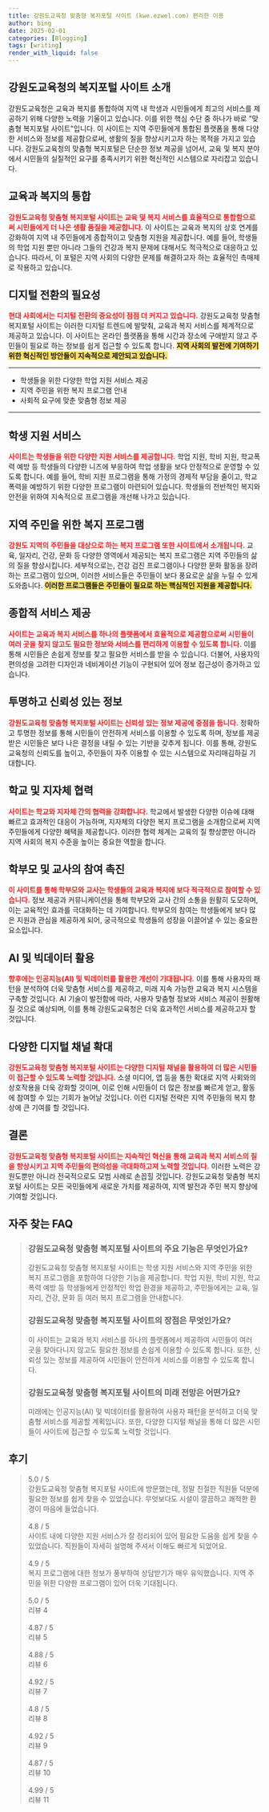```yaml
---
title: 강원도교육청 맞춤형 복지포털 사이트 (kwe.ezwel.com) 편리한 이용
author: bing
date: 2025-02-01
categories: [Blogging]
tags: [writing]
render_with_liquid: false
---
```



<h2 id='강원도교육청의 복지포털 사이트 소개'>강원도교육청의 복지포털 사이트 소개</h2>

<p>강원도교육청은 교육과 복지를 통합하여 지역 내 학생과 시민들에게 최고의 서비스를 제공하기 위해 다양한 노력을 기울이고 있습니다. 이를 위한 핵심 수단 중 하나가 바로 "맞춤형 복지포털 사이트"입니다. 이 사이트는 지역 주민들에게 통합된 플랫폼을 통해 다양한 서비스와 정보를 제공함으로써, 생활의 질을 향상시키고자 하는 목적을 가지고 있습니다. 강원도교육청의 맞춤형 복지포털은 단순한 정보 제공을 넘어서, 교육 및 복지 분야에서 시민들의 실질적인 요구를 충족시키기 위한 혁신적인 시스템으로 자리잡고 있습니다.</p>

<h2 id='교육과 복지의 통합'>교육과 복지의 통합</h2>

<p><b><span style="color: #ee2323;">강원도교육청 맞춤형 복지포털 사이트는 교육 및 복지 서비스를 효율적으로 통합함으로써 시민들에게 더 나은 생활 품질을 제공합니다.</span></b> 이 사이트는 교육과 복지의 상호 연계를 강화하여 지역 내 주민들에게 종합적이고 맞춤형 지원을 제공합니다. 예를 들어, 학생들의 학업 지원 뿐만 아니라 그들의 건강과 복지 문제에 대해서도 적극적으로 대응하고 있습니다. 따라서, 이 포털은 지역 사회의 다양한 문제를 해결하고자 하는 효율적인 촉매제로 작용하고 있습니다.</p>

<h2 id='디지털 전환의 필요성'>디지털 전환의 필요성</h2>

<p><b><span style="color: #ee2323;">현대 사회에서는 디지털 전환의 중요성이 점점 더 커지고 있습니다.</span></b> 강원도교육청 맞춤형 복지포털 사이트는 이러한 디지털 트렌드에 발맞춰, 교육과 복지 서비스를 체계적으로 제공하고 있습니다. 이 사이트는 온라인 플랫폼을 통해 시간과 장소에 구애받지 않고 주민들이 필요로 하는 정보를 쉽게 접근할 수 있도록 합니다. <b><span style="background-color: #ffe066;">지역 사회의 발전에 기여하기 위한 혁신적인 방안들이 지속적으로 제안되고 있습니다.</span></b></p>

<hr />

<ul>
    <li>학생들을 위한 다양한 학업 지원 서비스 제공</li>
    <li>지역 주민을 위한 복지 프로그램 안내</li>
    <li>사회적 요구에 맞춘 맞춤형 정보 제공</li>
</ul>

<hr />

<h2 id='학생 지원 서비스'>학생 지원 서비스</h2>

<p><b><span style="color: #ee2323;">사이트는 학생들을 위한 다양한 지원 서비스를 제공합니다.</span></b> 학업 지원, 학비 지원, 학교폭력 예방 등 학생들의 다양한 니즈에 부응하여 학업 생활을 보다 안정적으로 운영할 수 있도록 합니다. 예를 들어, 학비 지원 프로그램을 통해 가정의 경제적 부담을 줄이고, 학교폭력을 예방하기 위한 다양한 프로그램이 마련되어 있습니다. 학생들의 전반적인 복지와 안전을 위하여 지속적으로 프로그램을 개선해 나가고 있습니다.</p>

<h2 id='지역 주민을 위한 복지 프로그램'>지역 주민을 위한 복지 프로그램</h2>

<p><b><span style="color: #ee2323;">강원도 지역의 주민들을 대상으로 하는 복지 프로그램 또한 사이트에서 소개됩니다.</span></b> 교육, 일자리, 건강, 문화 등 다양한 영역에서 제공되는 복지 프로그램은 지역 주민들의 삶의 질을 향상시킵니다. 세부적으로는, 건강 검진 프로그램이나 다양한 문화 활동을 장려하는 프로그램이 있으며, 이러한 서비스들은 주민들이 보다 풍요로운 삶을 누릴 수 있게 도와줍니다. <b><span style="background-color: #ffe066;">이러한 프로그램들은 주민들이 필요로 하는 핵심적인 지원을 제공합니다.</span></b></p>

<h2 id='종합적 서비스 제공'>종합적 서비스 제공</h2>

<p><b><span style="color: #ee2323;">사이트는 교육과 복지 서비스를 하나의 플랫폼에서 효율적으로 제공함으로써 시민들이 여러 곳을 찾지 않고도 필요한 정보와 서비스를 편리하게 이용할 수 있도록 합니다.</span></b> 이를 통해 시민들은 손쉽게 정보를 찾고 필요한 서비스를 받을 수 있습니다. 더불어, 사용자의 편의성을 고려한 디자인과 네비게이션 기능이 구현되어 있어 정보 접근성이 증가하고 있습니다.</p>

<h2 id='투명하고 신뢰성 있는 정보'>투명하고 신뢰성 있는 정보</h2>

<p><b><span style="color: #ee2323;">강원도교육청 맞춤형 복지포털 사이트는 신뢰성 있는 정보 제공에 중점을 둡니다.</span></b> 정확하고 투명한 정보를 통해 시민들이 안전하게 서비스를 이용할 수 있도록 하며, 정보를 제공받은 시민들은 보다 나은 결정을 내릴 수 있는 기반을 갖추게 됩니다. 이를 통해, 강원도 교육청의 신뢰도를 높이고, 주민들이 자주 이용할 수 있는 시스템으로 자리매김하길 기대합니다.</p>

<h2 id='학교 및 지자체 협력'>학교 및 지자체 협력</h2>

<p><b><span style="color: #ee2323;">사이트는 학교와 지자체 간의 협력을 강화합니다.</span></b> 학교에서 발생한 다양한 이슈에 대해 빠르고 효과적인 대응이 가능하며, 지자체의 다양한 복지 프로그램을 소개함으로써 지역 주민들에게 다양한 혜택을 제공합니다. 이러한 협력 체계는 교육의 질 향상뿐만 아니라 지역 사회의 복지 수준을 높이는 중요한 역할을 합니다.</p>

<h2 id='학부모 및 교사의 참여 촉진'>학부모 및 교사의 참여 촉진</h2>

<p><b><span style="color: #ee2323;">이 사이트를 통해 학부모와 교사는 학생들의 교육과 복지에 보다 적극적으로 참여할 수 있습니다.</span></b> 정보 제공과 커뮤니케이션을 통해 학부모와 교사 간의 소통을 원활히 도모하며, 이는 교육적인 효과를 극대화하는 데 기여합니다. 학부모의 참여는 학생들에게 보다 많은 지원과 관심을 제공하게 되어, 궁극적으로 학생들의 성장을 이끌어낼 수 있는 중요한 요소입니다.</p>

<h2 id='AI 및 빅데이터 활용'>AI 및 빅데이터 활용</h2>

<p><b><span style="color: #ee2323;">향후에는 인공지능(AI) 및 빅데이터를 활용한 개선이 기대됩니다.</span></b> 이를 통해 사용자의 패턴을 분석하여 더욱 맞춤형 서비스를 제공하고, 미래 지속 가능한 교육과 복지 시스템을 구축할 것입니다. AI 기술이 발전함에 따라, 사용자 맞춤형 정보와 서비스 제공이 원활해질 것으로 예상되며, 이를 통해 강원도교육청은 더욱 효과적인 서비스를 제공하고자 할 것입니다.</p>

<h2 id='다양한 디지털 채널 확대'>다양한 디지털 채널 확대</h2>

<p><b><span style="color: #ee2323;">강원도교육청 맞춤형 복지포털 사이트는 다양한 디지털 채널을 활용하여 더 많은 시민들이 접근할 수 있도록 노력할 것입니다.</span></b> 소셜 미디어, 앱 등을 통한 확대로 지역 사회와의 상호작용을 더욱 강화할 것이며, 이로 인해 시민들이 더 많은 정보를 빠르게 얻고, 활동에 참여할 수 있는 기회가 늘어날 것입니다. 이런 디지털 전략은 지역 주민들의 복지 향상에 큰 기여를 할 것입니다.</p>

<h2 id='결론'>결론</h2>

<p><b><span style="color: #ee2323;">강원도교육청 맞춤형 복지포털 사이트는 지속적인 혁신을 통해 교육과 복지 서비스의 질을 향상시키고 지역 주민들의 편의성을 극대화하고져 노력할 것입니다.</span></b> 이러한 노력은 강원도뿐만 아니라 전국적으로도 모범 사례로 손꼽힐 것입니다. 강원도교육청 맞춤형 복지포털 사이트는 모든 국민들에게 새로운 가치를 제공하여, 지역 발전과 주민 복지 향상에 기여할 것입니다.</p>


<h2 id='자주_찾는_FAQ'>자주 찾는 FAQ</h2>
<div itemscope="" itemtype="https://schema.org/FAQPage"> 
<blockquote> 
<div itemscope="" itemprop="mainEntity" itemtype="https://schema.org/Question"> 
<h3 itemprop="name">강원도교육청 맞춤형 복지포털 사이트의 주요 기능은 무엇인가요?</h3> 
<div itemscope="" itemprop="acceptedAnswer" itemtype="https://schema.org/Answer"> 
<span itemprop="text"> 
<p>강원도교육청 맞춤형 복지포털 사이트는 학생 지원 서비스와 지역 주민을 위한 복지 프로그램을 포함하여 다양한 기능을 제공합니다. 학업 지원, 학비 지원, 학교폭력 예방 등 학생들에게 안정적인 학업 환경을 제공하고, 주민들에게는 교육, 일자리, 건강, 문화 등 여러 복지 프로그램을 안내합니다.</p> 
</span> 
</div> 
</div> 
<div itemscope="" itemprop="mainEntity" itemtype="https://schema.org/Question"> 
<h3 itemprop="name">강원도교육청 맞춤형 복지포털 사이트의 장점은 무엇인가요?</h3> 
<div itemscope="" itemprop="acceptedAnswer" itemtype="https://schema.org/Answer"> 
<span itemprop="text"> 
<p>이 사이트는 교육과 복지 서비스를 하나의 플랫폼에서 제공하여 시민들이 여러 곳을 찾아다니지 않고도 필요한 정보를 손쉽게 이용할 수 있도록 합니다. 또한, 신뢰성 있는 정보를 제공하여 시민들이 안전하게 서비스를 이용할 수 있도록 합니다.</p> 
</span> 
</div> 
</div> 
<div itemscope="" itemprop="mainEntity" itemtype="https://schema.org/Question"> 
<h3 itemprop="name">강원도교육청 맞춤형 복지포털 사이트의 미래 전망은 어떤가요?</h3> 
<div itemscope="" itemprop="acceptedAnswer" itemtype="https://schema.org/Answer"> 
<span itemprop="text"> 
<p>미래에는 인공지능(AI) 및 빅데이터를 활용하여 사용자 패턴을 분석하고 더욱 맞춤형 서비스를 제공할 계획입니다. 또한, 다양한 디지털 채널을 통해 더 많은 시민들이 사이트에 접근할 수 있도록 노력할 것입니다.</p> 
</span> 
</div> 
</div> 
</blockquote> 
</div>
<h2 id='후기'>후기</h2>
<div itemscope itemtype="https://schema.org/Product">
  <blockquote>
  <div itemprop="review" itemscope itemtype="https://schema.org/Review">
      <div itemprop="reviewRating" itemscope itemtype="https://schema.org/Rating"> <span itemprop="ratingValue">5.0</span> / <span itemprop="bestRating">5</span> </div>
      <span itemprop="reviewBody">강원도교육청 맞춤형 복지포털 사이트에 방문했는데, 정말 친절한 직원들 덕분에 필요한 정보를 쉽게 찾을 수 있었습니다. 무엇보다도 시설이 깔끔하고 쾌적한 환경이 마음에 들었습니다.</span>
  </div>
  <br>
  <div itemprop="review" itemscope itemtype="https://schema.org/Review">
      <div itemprop="reviewRating" itemscope itemtype="https://schema.org/Rating"> <span itemprop="ratingValue">4.8</span> / <span itemprop="bestRating">5</span> </div>
      <span itemprop="reviewBody">사이트 내에 다양한 지원 서비스가 잘 정리되어 있어 필요한 도움을 쉽게 찾을 수 있었습니다. 직원들이 자세히 설명해 주셔서 이해도 빠르게 되었어요.</span>
  </div>
  <br>
  <div itemprop="review" itemscope itemtype="https://schema.org/Review">
      <div itemprop="reviewRating" itemscope itemtype="https://schema.org/Rating"> <span itemprop="ratingValue">4.9</span> / <span itemprop="bestRating">5</span> </div>
      <span itemprop="reviewBody">복지 프로그램에 대한 정보가 풍부하여 상담받기가 매우 유익했습니다. 지역 주민을 위한 다양한 프로그램이 있어 더욱 기대됩니다.</span>
  </div>
  <br>
  <div itemprop="review" itemscope itemtype="https://schema.org/Review">
      <div itemprop="reviewRating" itemscope itemtype="https://schema.org/Rating"> <span itemprop="ratingValue">5.0</span> / <span itemprop="bestRating">5</span> </div>
      <span itemprop="reviewBody">리뷰 4</span>
  </div>
  <br>
  <div itemprop="review" itemscope itemtype="https://schema.org/Review">
      <div itemprop="reviewRating" itemscope itemtype="https://schema.org/Rating"> <span itemprop="ratingValue">4.87</span> / <span itemprop="bestRating">5</span> </div>
      <span itemprop="reviewBody">리뷰 5</span>
  </div>
  <br>
  <div itemprop="review" itemscope itemtype="https://schema.org/Review">
      <div itemprop="reviewRating" itemscope itemtype="https://schema.org/Rating"> <span itemprop="ratingValue">4.88</span> / <span itemprop="bestRating">5</span> </div>
      <span itemprop="reviewBody">리뷰 6</span>
  </div>
  <br>
  <div itemprop="review" itemscope itemtype="https://schema.org/Review">
      <div itemprop="reviewRating" itemscope itemtype="https://schema.org/Rating"> <span itemprop="ratingValue">4.92</span> / <span itemprop="bestRating">5</span> </div>
      <span itemprop="reviewBody">리뷰 7</span>
  </div>
  <br>
  <div itemprop="review" itemscope itemtype="https://schema.org/Review">
      <div itemprop="reviewRating" itemscope itemtype="https://schema.org/Rating"> <span itemprop="ratingValue">4.8</span> / <span itemprop="bestRating">5</span> </div>
      <span itemprop="reviewBody">리뷰 8</span>
  </div>
  <br>
  <div itemprop="review" itemscope itemtype="https://schema.org/Review">
      <div itemprop="reviewRating" itemscope itemtype="https://schema.org/Rating"> <span itemprop="ratingValue">4.92</span> / <span itemprop="bestRating">5</span> </div>
      <span itemprop="reviewBody">리뷰 9</span>
  </div>
  <br>
  <div itemprop="review" itemscope itemtype="https://schema.org/Review">
      <div itemprop="reviewRating" itemscope itemtype="https://schema.org/Rating"> <span itemprop="ratingValue">4.87</span> / <span itemprop="bestRating">5</span> </div>
      <span itemprop="reviewBody">리뷰 10</span>
  </div>
  <br>
  <div itemprop="review" itemscope itemtype="https://schema.org/Review">
      <div itemprop="reviewRating" itemscope itemtype="https://schema.org/Rating"> <span itemprop="ratingValue">4.99</span> / <span itemprop="bestRating">5</span> </div>
      <span itemprop="reviewBody">리뷰 11</span>
  </div>
  </blockquote>
</div>
